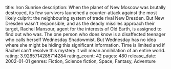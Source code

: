 title: Iron Sunrise
description: When the planet of New Moscow was brutally destroyed, its few survivors launched a counter-attack against the most likely culprit: the neighbouring system of trade rival New Dresden. But New Dresden wasn't responsible, and as the deadly missiles approach their target, Rachel Mansour, agent for the interests of Old Earth, is assigned to find out who was. The one person who does know is a disaffected teenager who calls herself Wednesday Shadowmist. But Wednesday has no idea where she might be hiding this significant information. Time is limited and if Rachel can't resolve this mystery it will mean annihilation of an entire world.
rating: 3.9285714285714284
rating_count: 42
pages: 480
release_date: 2002-01-01
genres: Fiction, Science fiction, Space, Fantasy, Adventure